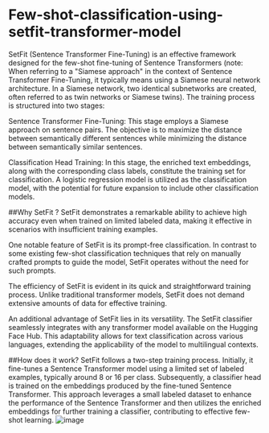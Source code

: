 # Few-shot-classification-using-setfit-transformer-model
SetFit (Sentence Transformer Fine-Tuning) is an effective framework designed for the few-shot fine-tuning of Sentence Transformers (note: When referring to a "Siamese approach" in the context of Sentence Transformer Fine-Tuning, it typically means using a Siamese neural network architecture. In a Siamese network, two identical subnetworks are created, often referred to as twin networks or Siamese twins). The training process is structured into two stages:

Sentence Transformer Fine-Tuning:
This stage employs a Siamese approach on sentence pairs. The objective is to maximize the distance between semantically different sentences while minimizing the distance between semantically similar sentences.

Classification Head Training:
In this stage, the enriched text embeddings, along with the corresponding class labels, constitute the training set for classification. A logistic regression model is utilized as the classification model, with the potential for future expansion to include other classification models.

##Why SetFit ?
SetFit demonstrates a remarkable ability to achieve high accuracy even when trained on limited labeled data, making it effective in scenarios with insufficient training examples.

One notable feature of SetFit is its prompt-free classification. In contrast to some existing few-shot classification techniques that rely on manually crafted prompts to guide the model, SetFit operates without the need for such prompts.

The efficiency of SetFit is evident in its quick and straightforward training process. Unlike traditional transformer models, SetFit does not demand extensive amounts of data for effective training.

An additional advantage of SetFit lies in its versatility. The SetFit classifier seamlessly integrates with any transformer model available on the Hugging Face Hub. This adaptability allows for text classification across various languages, extending the applicability of the model to multilingual contexts.

##How does it work?
SetFit follows a two-step training process. Initially, it fine-tunes a Sentence Transformer model using a limited set of labeled examples, typically around 8 or 16 per class. Subsequently, a classifier head is trained on the embeddings produced by the fine-tuned Sentence Transformer. This approach leverages a small labeled dataset to enhance the performance of the Sentence Transformer and then utilizes the enriched embeddings for further training a classifier, contributing to effective few-shot learning.
![image](https://github.com/nmanuvenugopal/Few-shot-classification-using-setfit-transformer-model/assets/99719105/e79d76d5-f9f6-40a8-886f-1823cb19c731)


